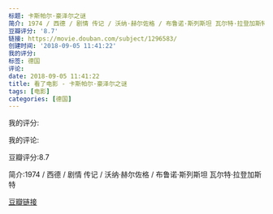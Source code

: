 ```yaml
---
标题: 卡斯帕尔·豪泽尔之谜
简介: 1974 / 西德 / 剧情 传记 / 沃纳·赫尔佐格 / 布鲁诺·斯列斯坦 瓦尔特·拉登加斯特
豆瓣评分: '8.7'
链接: https://movie.douban.com/subject/1296583/
创建时间: '2018-09-05 11:41:22'
我的评分:
标签: 德国
评论:
date: 2018-09-05 11:41:22
title: 看了电影 - 卡斯帕尔·豪泽尔之谜
tags: [电影]
categories: [德国]
---
```


我的评分:

我的评论:

豆瓣评分:8.7

简介:1974 / 西德 / 剧情 传记 / 沃纳·赫尔佐格 / 布鲁诺·斯列斯坦 瓦尔特·拉登加斯特

[豆瓣链接](https://movie.douban.com/subject/1296583/)

